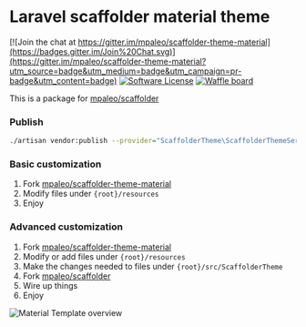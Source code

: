 # Laravel scaffolder material theme

[![Join the chat at https://gitter.im/mpaleo/scaffolder-theme-material](https://badges.gitter.im/Join%20Chat.svg)](https://gitter.im/mpaleo/scaffolder-theme-material?utm_source=badge&utm_medium=badge&utm_campaign=pr-badge&utm_content=badge)
[![Software License](https://img.shields.io/badge/license-MIT-blue.svg?style=flat-square)](LICENSE)
[![Waffle board](https://img.shields.io/badge/waffle.io-Go-blue.svg?style=flat-square)](https://waffle.io/mpaleo/scaffolder-theme-material)

This is a package for [mpaleo/scaffolder](https://github.com/mpaleo/scaffolder)

### Publish
```bash
./artisan vendor:publish --provider="ScaffolderTheme\ScaffolderThemeServiceProvider" --force
````

### Basic customization
1. Fork [mpaleo/scaffolder-theme-material](https://github.com/mpaleo/scaffolder-theme-material)
2. Modify files under `{root}/resources`
3. Enjoy

### Advanced customization
1. Fork [mpaleo/scaffolder-theme-material](https://github.com/mpaleo/scaffolder-theme-material)
2. Modify or add files under `{root}/resources`
3. Make the changes needed to files under `{root}/src/ScaffolderTheme`
4. Fork [mpaleo/scaffolder](https://github.com/mpaleo/scaffolder)
5. Wire up things
6. Enjoy

![Material Template overview](https://cloud.githubusercontent.com/assets/5132565/11137273/e94a445a-8994-11e5-9d61-a5488a6fb01f.png)
